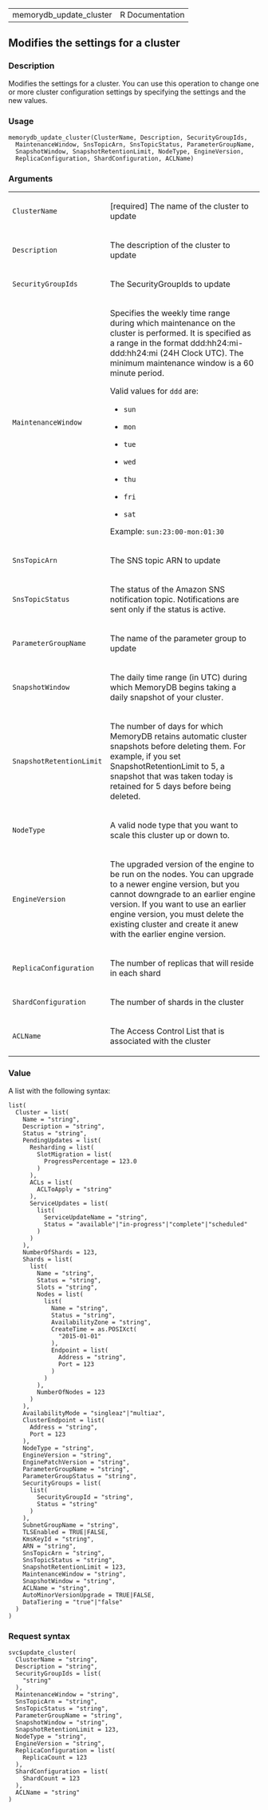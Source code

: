 <table style="width: 100%;">
<tbody>
<tr class="odd">
<td>memorydb_update_cluster</td>
<td style="text-align: right;">R Documentation</td>
</tr>
</tbody>
</table>

## Modifies the settings for a cluster

### Description

Modifies the settings for a cluster. You can use this operation to
change one or more cluster configuration settings by specifying the
settings and the new values.

### Usage

    memorydb_update_cluster(ClusterName, Description, SecurityGroupIds,
      MaintenanceWindow, SnsTopicArn, SnsTopicStatus, ParameterGroupName,
      SnapshotWindow, SnapshotRetentionLimit, NodeType, EngineVersion,
      ReplicaConfiguration, ShardConfiguration, ACLName)

### Arguments

<table>
<colgroup>
<col style="width: 35%" />
<col style="width: 65%" />
</colgroup>
<tbody>
<tr class="odd">
<td><code
id="memorydb_update_cluster_:_ClusterName">ClusterName</code></td>
<td><p>[required] The name of the cluster to update</p></td>
</tr>
<tr class="even">
<td><code
id="memorydb_update_cluster_:_Description">Description</code></td>
<td><p>The description of the cluster to update</p></td>
</tr>
<tr class="odd">
<td><code
id="memorydb_update_cluster_:_SecurityGroupIds">SecurityGroupIds</code></td>
<td><p>The SecurityGroupIds to update</p></td>
</tr>
<tr class="even">
<td><code
id="memorydb_update_cluster_:_MaintenanceWindow">MaintenanceWindow</code></td>
<td><p>Specifies the weekly time range during which maintenance on the
cluster is performed. It is specified as a range in the format
ddd:hh24:mi-ddd:hh24:mi (24H Clock UTC). The minimum maintenance window
is a 60 minute period.</p>
<p>Valid values for <code>ddd</code> are:</p>
<ul>
<li><p><code>sun</code></p></li>
<li><p><code>mon</code></p></li>
<li><p><code>tue</code></p></li>
<li><p><code>wed</code></p></li>
<li><p><code>thu</code></p></li>
<li><p><code>fri</code></p></li>
<li><p><code>sat</code></p></li>
</ul>
<p>Example: <code>sun:23:00-mon:01:30</code></p></td>
</tr>
<tr class="odd">
<td><code
id="memorydb_update_cluster_:_SnsTopicArn">SnsTopicArn</code></td>
<td><p>The SNS topic ARN to update</p></td>
</tr>
<tr class="even">
<td><code
id="memorydb_update_cluster_:_SnsTopicStatus">SnsTopicStatus</code></td>
<td><p>The status of the Amazon SNS notification topic. Notifications
are sent only if the status is active.</p></td>
</tr>
<tr class="odd">
<td><code
id="memorydb_update_cluster_:_ParameterGroupName">ParameterGroupName</code></td>
<td><p>The name of the parameter group to update</p></td>
</tr>
<tr class="even">
<td><code
id="memorydb_update_cluster_:_SnapshotWindow">SnapshotWindow</code></td>
<td><p>The daily time range (in UTC) during which MemoryDB begins taking
a daily snapshot of your cluster.</p></td>
</tr>
<tr class="odd">
<td><code
id="memorydb_update_cluster_:_SnapshotRetentionLimit">SnapshotRetentionLimit</code></td>
<td><p>The number of days for which MemoryDB retains automatic cluster
snapshots before deleting them. For example, if you set
SnapshotRetentionLimit to 5, a snapshot that was taken today is retained
for 5 days before being deleted.</p></td>
</tr>
<tr class="even">
<td><code id="memorydb_update_cluster_:_NodeType">NodeType</code></td>
<td><p>A valid node type that you want to scale this cluster up or down
to.</p></td>
</tr>
<tr class="odd">
<td><code
id="memorydb_update_cluster_:_EngineVersion">EngineVersion</code></td>
<td><p>The upgraded version of the engine to be run on the nodes. You
can upgrade to a newer engine version, but you cannot downgrade to an
earlier engine version. If you want to use an earlier engine version,
you must delete the existing cluster and create it anew with the earlier
engine version.</p></td>
</tr>
<tr class="even">
<td><code
id="memorydb_update_cluster_:_ReplicaConfiguration">ReplicaConfiguration</code></td>
<td><p>The number of replicas that will reside in each shard</p></td>
</tr>
<tr class="odd">
<td><code
id="memorydb_update_cluster_:_ShardConfiguration">ShardConfiguration</code></td>
<td><p>The number of shards in the cluster</p></td>
</tr>
<tr class="even">
<td><code id="memorydb_update_cluster_:_ACLName">ACLName</code></td>
<td><p>The Access Control List that is associated with the
cluster</p></td>
</tr>
</tbody>
</table>

### Value

A list with the following syntax:

    list(
      Cluster = list(
        Name = "string",
        Description = "string",
        Status = "string",
        PendingUpdates = list(
          Resharding = list(
            SlotMigration = list(
              ProgressPercentage = 123.0
            )
          ),
          ACLs = list(
            ACLToApply = "string"
          ),
          ServiceUpdates = list(
            list(
              ServiceUpdateName = "string",
              Status = "available"|"in-progress"|"complete"|"scheduled"
            )
          )
        ),
        NumberOfShards = 123,
        Shards = list(
          list(
            Name = "string",
            Status = "string",
            Slots = "string",
            Nodes = list(
              list(
                Name = "string",
                Status = "string",
                AvailabilityZone = "string",
                CreateTime = as.POSIXct(
                  "2015-01-01"
                ),
                Endpoint = list(
                  Address = "string",
                  Port = 123
                )
              )
            ),
            NumberOfNodes = 123
          )
        ),
        AvailabilityMode = "singleaz"|"multiaz",
        ClusterEndpoint = list(
          Address = "string",
          Port = 123
        ),
        NodeType = "string",
        EngineVersion = "string",
        EnginePatchVersion = "string",
        ParameterGroupName = "string",
        ParameterGroupStatus = "string",
        SecurityGroups = list(
          list(
            SecurityGroupId = "string",
            Status = "string"
          )
        ),
        SubnetGroupName = "string",
        TLSEnabled = TRUE|FALSE,
        KmsKeyId = "string",
        ARN = "string",
        SnsTopicArn = "string",
        SnsTopicStatus = "string",
        SnapshotRetentionLimit = 123,
        MaintenanceWindow = "string",
        SnapshotWindow = "string",
        ACLName = "string",
        AutoMinorVersionUpgrade = TRUE|FALSE,
        DataTiering = "true"|"false"
      )
    )

### Request syntax

    svc$update_cluster(
      ClusterName = "string",
      Description = "string",
      SecurityGroupIds = list(
        "string"
      ),
      MaintenanceWindow = "string",
      SnsTopicArn = "string",
      SnsTopicStatus = "string",
      ParameterGroupName = "string",
      SnapshotWindow = "string",
      SnapshotRetentionLimit = 123,
      NodeType = "string",
      EngineVersion = "string",
      ReplicaConfiguration = list(
        ReplicaCount = 123
      ),
      ShardConfiguration = list(
        ShardCount = 123
      ),
      ACLName = "string"
    )

